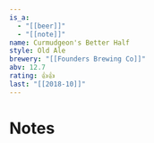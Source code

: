 ```yaml
---
is_a:
  - "[[beer]]"
  - "[[note]]"
name: Curmudgeon's Better Half
style: Old Ale
brewery: "[[Founders Brewing Co]]"
abv: 12.7
rating: 👍👍
last: "[[2018-10]]"
---
```

# Notes

